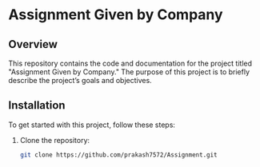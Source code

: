 # Assignment Given by Company

## Overview

This repository contains the code and documentation for the project titled "Assignment Given by Company." The purpose of this project is to briefly describe the project’s goals and objectives.


## Installation

To get started with this project, follow these steps:

1. Clone the repository:
   ```bash
   git clone https://github.com/prakash7572/Assignment.git
